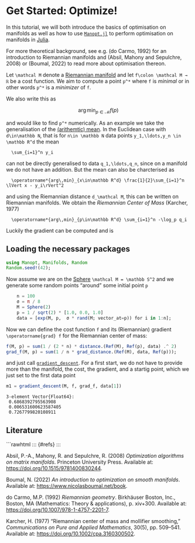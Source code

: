Get Started: Optimize!
================

In this tutorial, we will both introduce the basics of optimisation on
manifolds as well as how to use [`Manopt.jl`](https://manoptjl.org) to
perform optimisation on manifolds in [Julia](https://julialang.org).

For more theoretical background, see e.g. (do Carmo, 1992) for an
introduction to Riemannian manifolds and (Absil, Mahony and Sepulchre,
2008) or (Boumal, 2022) to read more about optimisation thereon.

Let `\mathcal M` denote a [Riemannian
manifold](https://juliamanifolds.github.io/Manifolds.jl/stable/interface.html#ManifoldsBase.Manifold)
and let `f\colon \mathcal M → ℝ` be a cost function. We aim to compute a
point `p^*` where `f` is *minimal* or in other words `p^*` is a
*minimizer* of `f`.

We also write this as

``` math
    \operatorname*{arg\,min}_{p ∈ \mathcal M} f(p)
```

and would like to find `p^*` numerically. As an example we take the
generalisation of the [(arithemtic)
mean](https://en.wikipedia.org/wiki/Arithmetic_mean). In the Euclidean
case with `d\in\mathbb N`, that is for `n\in \mathbb N` data points
`y_1,\ldots,y_n \in \mathbb R^d` the mean

      \sum_{i=1}^n y_i

can not be directly generalised to data `q_1,\ldots,q_n`, since on a
manifold we do not have an addition. But the mean can also be
charcterised as

      \operatorname*{arg\,min}_{x\in\mathbb R^d} \frac{1}{2}\sum_{i=1}^n \lVert x - y_i\rVert^2

and using the Riemannian distance `d_\mathcal M`, this can be written on
Riemannian manifolds. We obtain the *Riemannian Center of Mass*
(Karcher, 1977)

      \operatorname*{arg\,min}_{p\in\mathbb R^d} \sum_{i=1}^n -\log_p q_i

Luckily the gradient can be computed and is

## Loading the necessary packages

``` julia
using Manopt, Manifolds, Random
Random.seed!(42);
```

Now assume we are on the
[Sphere](https://juliamanifolds.github.io/Manifolds.jl/latest/manifolds/sphere.html)
`\mathcal M = \mathbb S^2` and we generate some random points “around”
some initial point `p`

``` julia
    n = 100
    σ = π / 8
    M = Sphere(2)
    p = 1 / sqrt(2) * [1.0, 0.0, 1.0]
    data = [exp(M, p,  σ * rand(M; vector_at=p)) for i in 1:n];
```

Now we can define the cost function `f` and its (Riemannian) gradient
`\operatorname{grad} f` for the Riemannian center of mass:

``` julia
f(M, p) = sum(1 / (2 * n) * distance.(Ref(M), Ref(p), data) .^ 2)
grad_f(M, p) = sum(1 / n * grad_distance.(Ref(M), data, Ref(p)));
```

and just call [`gradient_descent`](). For a first start, we do not have
to provide more than the manifold, the cost, the gradient, and a startig
point, which we just set to the first data point

``` julia
m1 = gradient_descent(M, f, grad_f, data[1])
```

    3-element Vector{Float64}:
     0.6868392795563908
     0.006531600623587405
     0.7267799820108911

## Literature

\`\`\`rawhtml ::: {#refs} :::

<div id="refs" class="references csl-bib-body">

<div id="ref-AbsilMahonySepulchre2008" class="csl-entry">

Absil, P.-A., Mahony, R. and Sepulchre, R. (2008) *Optimization
algorithms on matrix manifolds*. Princeton University Press. Available
at: <https://doi.org/10.1515/9781400830244>.

</div>

<div id="ref-Boumal2023" class="csl-entry">

Boumal, N. (2022) *An introduction to optimization on smooth manifolds*.
Available at: <https://www.nicolasboumal.net/book>.

</div>

<div id="ref-doCarmo1992" class="csl-entry">

do Carmo, M.P. (1992) *Riemannian geometry*. Birkhäuser Boston, Inc.,
Boston, MA (Mathematics: Theory & applications), p. xiv+300. Available
at: <https://doi.org/10.1007/978-1-4757-2201-7>.

</div>

<div id="ref-Karcher1977" class="csl-entry">

Karcher, H. (1977) “Riemannian center of mass and mollifier smoothing,”
*Communications on Pure and Applied Mathematics*, 30(5), pp. 509–541.
Available at: <https://doi.org/10.1002/cpa.3160300502>.

</div>

</div>
